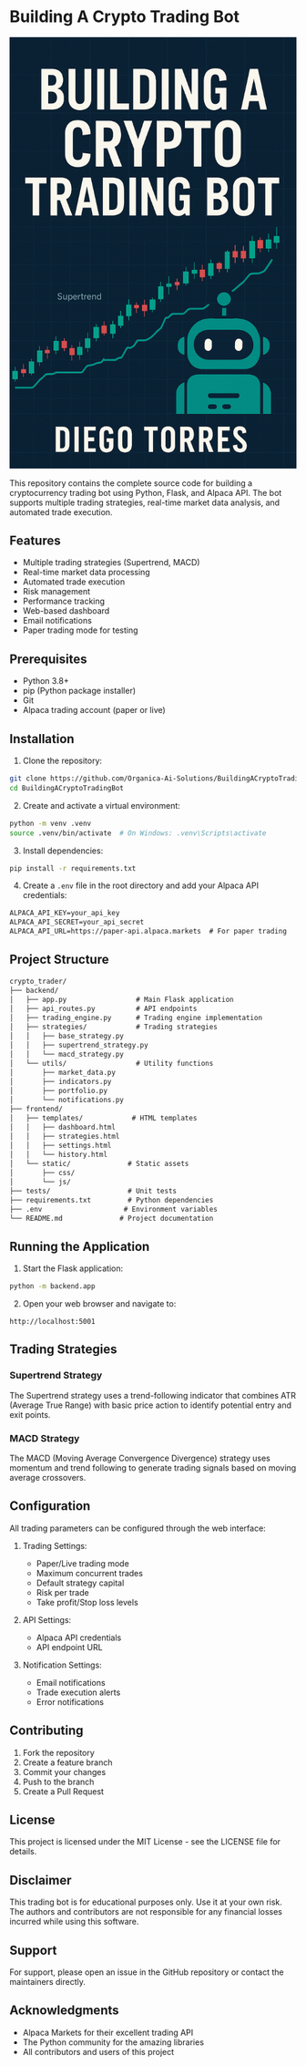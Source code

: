 # Building A Crypto Trading Bot

<p align="center">
  <img src="book/images/portada.png" alt="Building A Crypto Trading Bot Book Cover" width="600"/>
</p>

This repository contains the complete source code for building a cryptocurrency trading bot using Python, Flask, and Alpaca API. The bot supports multiple trading strategies, real-time market data analysis, and automated trade execution.

## Features

- Multiple trading strategies (Supertrend, MACD)
- Real-time market data processing
- Automated trade execution
- Risk management
- Performance tracking
- Web-based dashboard
- Email notifications
- Paper trading mode for testing

## Prerequisites

- Python 3.8+
- pip (Python package installer)
- Git
- Alpaca trading account (paper or live)

## Installation

1. Clone the repository:
```bash
git clone https://github.com/Organica-Ai-Solutions/BuildingACryptoTradingBot.git
cd BuildingACryptoTradingBot
```

2. Create and activate a virtual environment:
```bash
python -m venv .venv
source .venv/bin/activate  # On Windows: .venv\Scripts\activate
```

3. Install dependencies:
```bash
pip install -r requirements.txt
```

4. Create a `.env` file in the root directory and add your Alpaca API credentials:
```
ALPACA_API_KEY=your_api_key
ALPACA_API_SECRET=your_api_secret
ALPACA_API_URL=https://paper-api.alpaca.markets  # For paper trading
```

## Project Structure

```
crypto_trader/
├── backend/
│   ├── app.py                 # Main Flask application
│   ├── api_routes.py          # API endpoints
│   ├── trading_engine.py      # Trading engine implementation
│   ├── strategies/            # Trading strategies
│   │   ├── base_strategy.py
│   │   ├── supertrend_strategy.py
│   │   └── macd_strategy.py
│   └── utils/                 # Utility functions
│       ├── market_data.py
│       ├── indicators.py
│       ├── portfolio.py
│       └── notifications.py
├── frontend/
│   ├── templates/            # HTML templates
│   │   ├── dashboard.html
│   │   ├── strategies.html
│   │   ├── settings.html
│   │   └── history.html
│   └── static/              # Static assets
│       ├── css/
│       └── js/
├── tests/                   # Unit tests
├── requirements.txt         # Python dependencies
├── .env                    # Environment variables
└── README.md              # Project documentation
```

## Running the Application

1. Start the Flask application:
```bash
python -m backend.app
```

2. Open your web browser and navigate to:
```
http://localhost:5001
```

## Trading Strategies

### Supertrend Strategy
The Supertrend strategy uses a trend-following indicator that combines ATR (Average True Range) with basic price action to identify potential entry and exit points.

### MACD Strategy
The MACD (Moving Average Convergence Divergence) strategy uses momentum and trend following to generate trading signals based on moving average crossovers.

## Configuration

All trading parameters can be configured through the web interface:

1. Trading Settings:
   - Paper/Live trading mode
   - Maximum concurrent trades
   - Default strategy capital
   - Risk per trade
   - Take profit/Stop loss levels

2. API Settings:
   - Alpaca API credentials
   - API endpoint URL

3. Notification Settings:
   - Email notifications
   - Trade execution alerts
   - Error notifications

## Contributing

1. Fork the repository
2. Create a feature branch
3. Commit your changes
4. Push to the branch
5. Create a Pull Request

## License

This project is licensed under the MIT License - see the LICENSE file for details.

## Disclaimer

This trading bot is for educational purposes only. Use it at your own risk. The authors and contributors are not responsible for any financial losses incurred while using this software.

## Support

For support, please open an issue in the GitHub repository or contact the maintainers directly.

## Acknowledgments

- Alpaca Markets for their excellent trading API
- The Python community for the amazing libraries
- All contributors and users of this project 